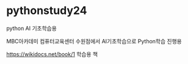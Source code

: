 # pythonstudy24
python AI 기초학습용

MBC아카데미 컴퓨터교육센터 수원점에서 AI기초학습으로 Python학습 진행용

https://wikidocs.net/book/1 학습용 책

